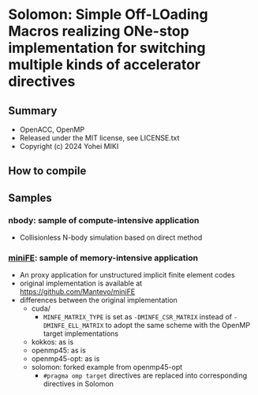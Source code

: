# Solomon: Simple Off-LOading Macros realizing ONe-stop implementation for switching multiple kinds of accelerator directives

## Summary

* OpenACC, OpenMP
* Released under the MIT license, see LICENSE.txt
* Copyright (c) 2024 Yohei MIKI

## How to compile

## Samples

### nbody: sample of compute-intensive application

* Collisionless N-body simulation based on direct method

### [miniFE](https://github.com/Mantevo/miniFE): sample of memory-intensive application

* An proxy application for unstructured implicit finite element codes
* original implementation is available at https://github.com/Mantevo/miniFE
* differences between the original implementation
  * cuda/
    * `MINFE_MATRIX_TYPE` is set as `-DMINFE_CSR_MATRIX` instead of `-DMINFE_ELL_MATRIX` to adopt the same scheme with the OpenMP target implementations
  * kokkos: as is
  * openmp45: as is
  * openmp45-opt: as is
  * solomon: forked example from openmp45-opt
    * `#pragma omp target` directives are replaced into corresponding directives in Solomon
